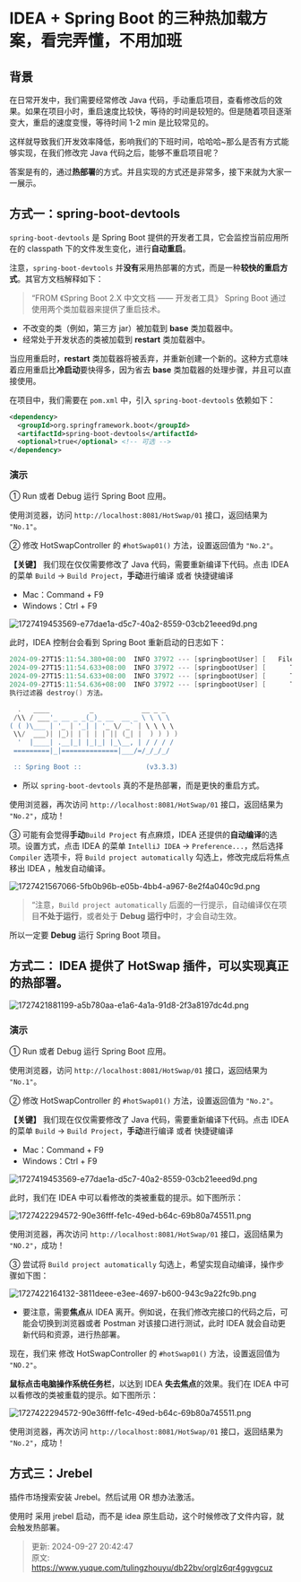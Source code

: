 # IDEA + Spring Boot 的三种热加载方案，看完弄懂，不用加班

## **背景**
在日常开发中，我们需要经常修改 Java 代码，手动重启项目，查看修改后的效果。如果在项目小时，重启速度比较快，等待的时间是较短的。但是随着项目逐渐变大，重启的速度变慢，等待时间 1-2 min 是比较常见的。

这样就导致我们开发效率降低，影响我们的下班时间，哈哈哈~那么是否有方式能够实现，在我们修改完 Java 代码之后，能够不重启项目呢？

答案是有的，通过**热部署**的方式。并且实现的方式还是非常多，接下来就为大家一一展示。

## 方式一：spring-boot-devtools
`spring-boot-devtools` 是 Spring Boot 提供的开发者工具，它会监控当前应用所在的 classpath 下的文件发生变化，进行**自动重启**。

注意，`spring-boot-devtools` 并**没有**采用热部署的方式，而是一种**较快的重启方式**。其官方文档解释如下：

> “FROM 《Spring Boot 2.X 中文文档 —— 开发者工具》 Spring Boot 通过使用两个类加载器来提供了重启技术。 
>

+ 不改变的类（例如，第三方 jar）被加载到 **base** 类加载器中。
+ 经常处于开发状态的类被加载到 **restart** 类加载器中。

当应用重启时，**restart** 类加载器将被丢弃，并重新创建一个新的。这种方式意味着应用重启比**冷启动**要快得多，因为省去 **base** 类加载器的处理步骤，并且可以直接使用。 

在项目中，我们需要在 `pom.xml` 中，引入 `spring-boot-devtools` 依赖如下：

```xml
<dependency>
  <groupId>org.springframework.boot</groupId>
  <artifactId>spring-boot-devtools</artifactId>
  <optional>true</optional> <!-- 可选 -->
</dependency>
```

### **演示**
① Run 或者 Debug 运行 Spring Boot 应用。

使用浏览器，访问  `http://localhost:8081/HotSwap/01`  接口，返回结果为 `"No.1"`。

② 修改 HotSwapController 的 `#hotSwap01()` 方法，设置返回值为 `"No.2"`。

**【关键】** 我们现在仅仅需要修改了 Java 代码，需要重新编译下代码。点击 IDEA 的菜单 `Build` -> `Build Project`，**手动**进行编译 或者 快捷键编译

+ Mac：Command + F9
+ Windows：Ctrl + F9

![1727419453569-e77dae1a-d5c7-40a2-8559-03cb21eeed9d.png](./img/t8ViTGFGrM0wOwDE/1727419453569-e77dae1a-d5c7-40a2-8559-03cb21eeed9d-566275.png)

此时，IDEA 控制台会看到 Spring Boot 重新启动的日志如下：

```powershell
2024-09-27T15:11:54.380+08:00  INFO 37972 --- [springbootUser] [   File Watcher] rtingClassPathChangeChangedEventListener : Restarting due to 1 class path change (0 additions, 1 deletion, 0 modifications)
2024-09-27T15:11:54.633+08:00  INFO 37972 --- [springbootUser] [      Thread-14] j.LocalContainerEntityManagerFactoryBean : Closing JPA EntityManagerFactory for persistence unit 'default'
2024-09-27T15:11:54.633+08:00  INFO 37972 --- [springbootUser] [      Thread-14] com.zaxxer.hikari.HikariDataSource       : HikariPool-3 - Shutdown initiated...
2024-09-27T15:11:54.636+08:00  INFO 37972 --- [springbootUser] [      Thread-14] com.zaxxer.hikari.HikariDataSource       : HikariPool-3 - Shutdown completed.
执行过滤器 destroy() 方法。

  .   ____          _            __ _ _
 /\\ / ___'_ __ _ _(_)_ __  __ _ \ \ \ \
( ( )\___ | '_ | '_| | '_ \/ _` | \ \ \ \
 \\/  ___)| |_)| | | | | || (_| |  ) ) ) )
  '  |____| .__|_| |_|_| |_\__, | / / / /
 =========|_|==============|___/=/_/_/_/

 :: Spring Boot ::                (v3.3.3)
```

+ 所以 `spring-boot-devtools` 真的不是热部署，而是更快的重启方式。

使用浏览器，再次访问 `http://localhost:8081/HotSwap/01` 接口，返回结果为 `"No.2"`，成功！

③ 可能有会觉得**手动**`Build Project` 有点麻烦，IDEA 还提供的**自动编译**的选项。设置方式，点击 IDEA 的菜单 `IntelliJ IDEA` -> `Preference...`，然后选择 `Compiler` 选项卡，将 `Build project automatically` 勾选上，修改完成后将焦点移出 IDEA ，触发自动编译。

![1727421567066-5fb0b96b-e05b-4bb4-a967-8e2f4a040c9d.png](./img/t8ViTGFGrM0wOwDE/1727421567066-5fb0b96b-e05b-4bb4-a967-8e2f4a040c9d-008304.png)

> “注意，`Build project automatically` 后面的一行提示，自动编译仅在项目**不处于运行**，或者处于 **Debug 运行中**时，才会自动生效。
>

所以一定要 **Debug** 运行 Spring Boot 项目。

## 方式二： IDEA 提供了 HotSwap 插件，可以实现真正的热部署。
![1727421881199-a5b780aa-e1a6-4a1a-91d8-2f3a8197dc4d.png](./img/t8ViTGFGrM0wOwDE/1727421881199-a5b780aa-e1a6-4a1a-91d8-2f3a8197dc4d-748165.png)

### **演示**
① Run 或者 Debug 运行 Spring Boot 应用。

使用浏览器，访问 `http://localhost:8081/HotSwap/01` 接口，返回结果为 `"No.1"`。

② 修改 HotSwapController 的 `#hotSwap01()` 方法，设置返回值为 `"No.2"`。

**【关键】** 我们现在仅仅需要修改了 Java 代码，需要重新编译下代码。点击 IDEA 的菜单 `Build` -> `Build Project`，**手动**进行编译 或者 快捷键编译

+ Mac：Command + F9
+ Windows：Ctrl + F9

![1727419453569-e77dae1a-d5c7-40a2-8559-03cb21eeed9d.png](./img/t8ViTGFGrM0wOwDE/1727419453569-e77dae1a-d5c7-40a2-8559-03cb21eeed9d-566275.png)

此时，我们在 IDEA 中可以看修改的类被重载的提示。如下图所示：

![1727422294572-90e36fff-fe1c-49ed-b64c-69b80a745511.png](./img/t8ViTGFGrM0wOwDE/1727422294572-90e36fff-fe1c-49ed-b64c-69b80a745511-440813.png)

使用浏览器，再次访问 `http://localhost:8081/HotSwap/01` 接口，返回结果为 `"NO.2"`，成功！

③ 尝试将 `Build project automatically` 勾选上，希望实现自动编译，操作步骤如下图：

![1727422164132-3811deee-e3ee-4697-b600-943c9a22fc9b.png](./img/t8ViTGFGrM0wOwDE/1727422164132-3811deee-e3ee-4697-b600-943c9a22fc9b-719479.png)

+ 要注意，需要**焦点**从 IDEA 离开。例如说，在我们修改完接口的代码之后，可能会切换到浏览器或者 Postman 对该接口进行测试，此时 IDEA 就会自动更新代码和资源，进行热部署。

现在，我们来 修改 HotSwapController 的 `#hotSwap01()` 方法，设置返回值为 `"NO.2"`。

**鼠标点击电脑操作系统任务栏**，以达到 IDEA **失去焦点**的效果。我们在 IDEA 中可以看修改的类被重载的提示。如下图所示：

![1727422294572-90e36fff-fe1c-49ed-b64c-69b80a745511.png](./img/t8ViTGFGrM0wOwDE/1727422294572-90e36fff-fe1c-49ed-b64c-69b80a745511-440813.png)

使用浏览器，再次访问 `http://localhost:8081/HotSwap/01` 接口，返回结果为 `"No.2"`，成功！

## **方式三：Jrebel**
插件市场搜索安装 Jrebel。然后试用 OR 想办法激活。

使用时 采用 jrebel 启动，而不是 idea 原生启动，这个时候修改了文件内容，就会触发热部署。



> 更新: 2024-09-27 20:42:47  
> 原文: <https://www.yuque.com/tulingzhouyu/db22bv/orglz6qr4ggvgcuz>